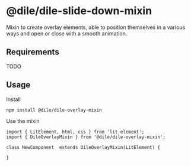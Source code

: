 # @dile/dile-slide-down-mixin

Mixin to create overlay elements, able to position themselves in a various ways and open or close with a smooth animation.

## Requirements

TODO

## Usage

Install

```
npm install @dile/dile-overlay-mixin
```

Use the mixin

```
import { LitElement, html, css } from 'lit-element';
import { DileOverlayMixin } from '@dile/dile-overlay-mixin';

class NewComponent  extends DileOverlayMixin(LitElement) {

}
```
